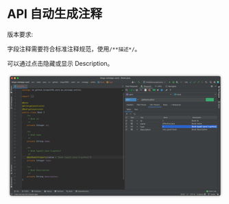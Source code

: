 # API 自动生成注释

版本要求: <Badge text="2022.1.5" />

字段注释需要符合标准注释规范，使用`/**描述*/`。

可以通过点击隐藏或显示 Description。

![paramDescription](/img/paramDescription.png)
